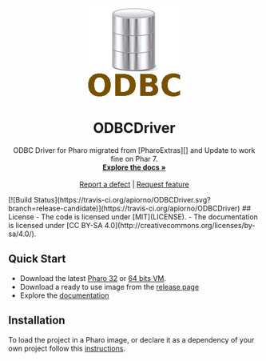 <p align="center"><img src="assets/logos/184x184.gif">
 <h1 align="center">ODBCDriver</h1>
  <p align="center">
    ODBC Driver for Pharo migrated from [PharoExtras][] and Update to work fine on Phar 7.
    <br>
    <a href="docs/"><strong>Explore the docs »</strong></a>
    <br>
    <br>
    <a href="https://github.com/apiorno/ODBCDriver/issues/new?labels=Type%3A+Defect">Report a defect</a>
    |
    <a href="https://github.com/apiorno/ODBCDriver/issues/new?labels=Type%3A+Feature">Request feature</a>
  </p>
</p>
[![Build Status](https://travis-ci.org/apiorno/ODBCDriver.svg?branch=release-candidate)](https://travis-ci.org/apiorno/ODBCDriver)
## License
- The code is licensed under [MIT](LICENSE).
- The documentation is licensed under [CC BY-SA 4.0](http://creativecommons.org/licenses/by-sa/4.0/).

## Quick Start

- Download the latest [Pharo 32](https://get.pharo.org/) or [64 bits VM](https://get.pharo.org/64/).
- Download a ready to use image from the [release page](https://github.com/apiorno/ODBCDriver/releases/latest)
- Explore the [documentation](docs/)

## Installation

To load the project in a Pharo image, or declare it as a dependency of your own project follow this [instructions](docs/Installation.md).

[pharoextras]: http://smalltalkhub.com/#!/~PharoExtras/ODBC/
